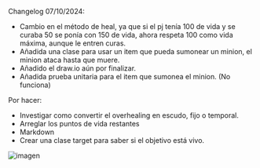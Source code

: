Changelog 07/10/2024:

- Cambio en el método de heal, ya que si el pj tenía 100 de vida y se curaba 50 se ponía con 150 de vida, ahora respeta 100 como vida máxima, aunque le entren curas.
- Añadida una clase para usar un item que pueda sumonear un minion, el minion ataca hasta que muere.
- Añadido el draw.io aún por finalizar.
- Añadida prueba unitaria para el item que sumonea el minion. (No funciona)

Por hacer:

- Investigar como convertir el overhealing en escudo, fijo o temporal.
- Arreglar los puntos de vida restantes
- Markdown
- Crear una clase target para saber si el objetivo está vivo.

![imagen](https://github.com/user-attachments/assets/584dbe29-b191-496d-88ce-344fc65a1dd8)
